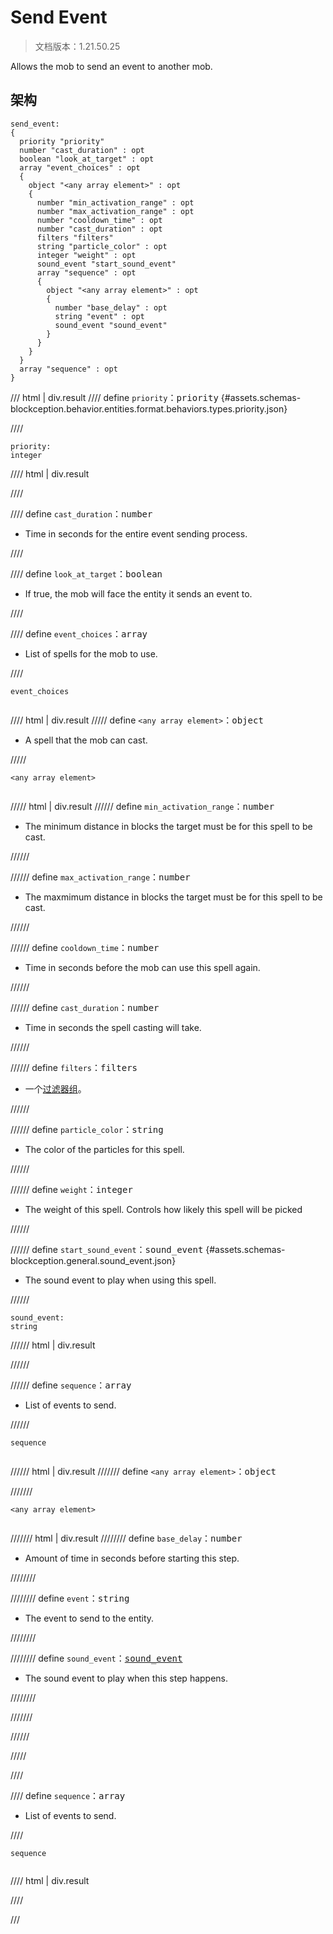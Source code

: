 # Send Event

> 文档版本：1.21.50.25

Allows the mob to send an event to another mob.

## 架构

```mcschema
send_event:
{
  priority "priority"
  number "cast_duration" : opt
  boolean "look_at_target" : opt
  array "event_choices" : opt
  {
    object "<any array element>" : opt
    {
      number "min_activation_range" : opt
      number "max_activation_range" : opt
      number "cooldown_time" : opt
      number "cast_duration" : opt
      filters "filters"
      string "particle_color" : opt
      integer "weight" : opt
      sound_event "start_sound_event"
      array "sequence" : opt
      {
        object "<any array element>" : opt
        {
          number "base_delay" : opt
          string "event" : opt
          sound_event "sound_event"
        }
      }
    }
  }
  array "sequence" : opt
}

```

/// html | div.result
//// define
`priority`：<samp>priority</samp> {#assets.schemas-blockception.behavior.entities.format.behaviors.types.priority.json}


////

```mcschema
priority:
integer

```

//// html | div.result

////



//// define
`cast_duration`：<samp>number</samp>

- Time in seconds for the entire event sending process.


////


//// define
`look_at_target`：<samp>boolean</samp>

- If true, the mob will face the entity it sends an event to.


////


//// define
`event_choices`：<samp>array</samp>

- List of spells for the mob to use.


////

<div class="language-text highlight"><span class="filename"><code>event_choices</code></span><pre id="__code_1"><span></span></pre></div>

//// html | div.result
///// define
`<any array element>`：<samp>object</samp>

- A spell that the mob can cast.


/////

<div class="language-text highlight"><span class="filename"><code>&lt;any array element&gt;</code></span><pre id="__code_1"><span></span></pre></div>

///// html | div.result
////// define
`min_activation_range`：<samp>number</samp>

- The minimum distance in blocks the target must be for this spell to be cast.


//////


////// define
`max_activation_range`：<samp>number</samp>

- The maxmimum distance in blocks the target must be for this spell to be cast.


//////


////// define
`cooldown_time`：<samp>number</samp>

- Time in seconds before the mob can use this spell again.


//////


////// define
`cast_duration`：<samp>number</samp>

- Time in seconds the spell casting will take.


//////


////// define
`filters`：<samp>filters</samp>

- 一个[过滤器组](../filter.md)。


//////


////// define
`particle_color`：<samp>string</samp>

- The color of the particles for this spell.


//////


////// define
`weight`：<samp>integer</samp>

- The weight of this spell. Controls how likely this spell will be picked


//////


////// define
`start_sound_event`：<samp>sound_event</samp> {#assets.schemas-blockception.general.sound_event.json}

- The sound event to play when using this spell.


//////

```mcschema
sound_event:
string

```

////// html | div.result

//////



////// define
`sequence`：<samp>array</samp>

- List of events to send.


//////

<div class="language-text highlight"><span class="filename"><code>sequence</code></span><pre id="__code_1"><span></span></pre></div>

////// html | div.result
/////// define
`<any array element>`：<samp>object</samp>


///////

<div class="language-text highlight"><span class="filename"><code>&lt;any array element&gt;</code></span><pre id="__code_1"><span></span></pre></div>

/////// html | div.result
//////// define
`base_delay`：<samp>number</samp>

- Amount of time in seconds before starting this step.


////////


//////// define
`event`：<samp>string</samp>

- The event to send to the entity.


////////


//////// define
`sound_event`：<samp>[sound_event](#assets.schemas-blockception.general.sound_event.json)</samp>

- The sound event to play when this step happens.


////////


///////


//////


/////


////


//// define
`sequence`：<samp>array</samp>

- List of events to send.


////

<div class="language-text highlight"><span class="filename"><code>sequence</code></span><pre id="__code_1"><span></span></pre></div>

//// html | div.result

////


///

